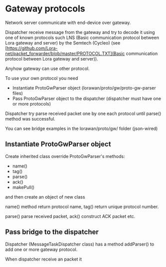 # Gateway protocols

Network server communicate with end-device over gateway.

Dispatcher receive message from the gateway and try to decode it using one of known protocols such
LNS (Basic communication protocol between Lora gateway and server) by the Semtech (Cycleo)
(see [https://github.com/Lora-net/packet_forwarder/blob/master/PROTOCOL.TXT](Basic communication protocol between Lora gateway and server)).

Anyhow gateway can use other protocol.

To use your own protocol you need

- Instantiate ProtoGwParser object (lorawan/proto/gw/proto-gw-parser files)
- Pass ProtoGwParser object to the dispatcher (dispatcher must have one or more protocols)

Dispatcher try parse received packet one by one each protocol until parse() method was successful.

You can see bridge examples in the lorawan/proto/gw/ folder (json-wired)

## Instantiate ProtoGwParser object

Create inherited class override ProtoGwParser's methods:

- name()
- tag()
- parse()
- ack()
- makePull()

and then create an object of new class

name() method return protocol name, tag() return unique protocol number.

parse() parse received packet, ack() construct ACK packet etc. 

## Pass bridge to the dispatcher

Dispatcher (MessageTaskDispatcher class) has a method addParser() to add one or more gateway protocol.

When dispatcher receive an packet it 
